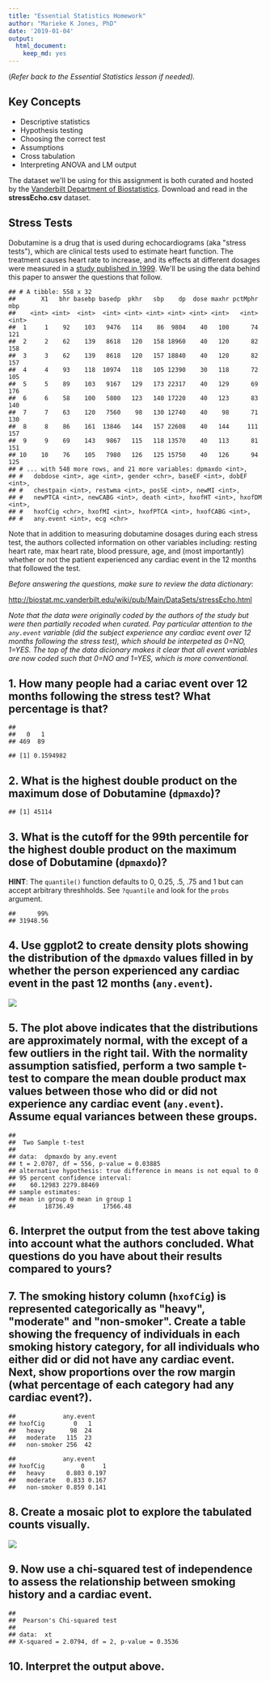 ```yaml
---
title: "Essential Statistics Homework"
author: "Marieke K Jones, PhD"
date: '2019-01-04'
output:
  html_document:
    keep_md: yes
---
```




(_Refer back to the Essential Statistics lesson if needed)._

## Key Concepts

> 
- Descriptive statistics
- Hypothesis testing
- Choosing the correct test
- Assumptions
- Cross tabulation
- Interpreting ANOVA and LM output


The dataset we'll be using for this assignment is both curated and hosted by the [Vanderbilt Department of Biostatistics](http://biostat.mc.vanderbilt.edu/wiki/Main/DataSets). Download and read in the **stressEcho.csv** dataset.

## Stress Tests

Dobutamine is a drug that is used during echocardiograms (aka "stress tests"), which are clinical tests used to estimate heart function. The treatment causes heart rate to increase, and its effects at different dosages were measured in a [study published in 1999](https://www.ncbi.nlm.nih.gov/pubmed/10080472). We'll be using the data behind this paper to answer the questions that follow. 


```
## # A tibble: 558 x 32
##       X1   bhr basebp basedp  pkhr   sbp    dp  dose maxhr pctMphr   mbp
##    <int> <int>  <int>  <int> <int> <int> <int> <int> <int>   <int> <int>
##  1     1    92    103   9476   114    86  9804    40   100      74   121
##  2     2    62    139   8618   120   158 18960    40   120      82   158
##  3     3    62    139   8618   120   157 18840    40   120      82   157
##  4     4    93    118  10974   118   105 12390    30   118      72   105
##  5     5    89    103   9167   129   173 22317    40   129      69   176
##  6     6    58    100   5800   123   140 17220    40   123      83   140
##  7     7    63    120   7560    98   130 12740    40    98      71   130
##  8     8    86    161  13846   144   157 22608    40   144     111   157
##  9     9    69    143   9867   115   118 13570    40   113      81   151
## 10    10    76    105   7980   126   125 15750    40   126      94   125
## # ... with 548 more rows, and 21 more variables: dpmaxdo <int>,
## #   dobdose <int>, age <int>, gender <chr>, baseEF <int>, dobEF <int>,
## #   chestpain <int>, restwma <int>, posSE <int>, newMI <int>,
## #   newPTCA <int>, newCABG <int>, death <int>, hxofHT <int>, hxofDM <int>,
## #   hxofCig <chr>, hxofMI <int>, hxofPTCA <int>, hxofCABG <int>,
## #   any.event <int>, ecg <chr>
```


Note that in addition to measuring dobutamine dosages during each stress test, the authors collected information on other variables including: resting heart rate, max heart rate, blood pressure, age, and (most importantly) whether or not the patient experienced any cardiac event in the 12 months that followed the test.

*Before answering the questions, make sure to review the data dictionary*: 

http://biostat.mc.vanderbilt.edu/wiki/pub/Main/DataSets/stressEcho.html

*Note that the data were originally coded by the authors of the study but were then partially recoded when curated. Pay particular attention to the `any.event` variable (did the subject experience any cardiac event over 12 months following the stress test), which should be interpeted as 0=NO, 1=YES. The top of the data dicionary makes it clear that all event variables are now coded such that 0=NO and 1=YES, which is more conventional.*

## 1. How many people had a cariac event over 12 months following the stress test? What percentage is that?


```
## 
##   0   1 
## 469  89
```

```
## [1] 0.1594982
```

## 2. What is the highest double product on the maximum dose of Dobutamine (`dpmaxdo`)?


```
## [1] 45114
```

## 3. What is the cutoff for the 99th percentile for the highest double product on the maximum dose of Dobutamine (`dpmaxdo`)? 

**HINT**: The `quantile()` function defaults to 0, 0.25, .5, .75 and 1 but can accept arbitrary threshholds. See `?quantile` and look for the `probs` argument.


```
##      99% 
## 31948.56
```

## 4. Use **ggplot2** to create density plots showing the distribution of the `dpmaxdo` values filled in by whether the person experienced any cardiac event in the past 12 months (`any.event`).

![](EssentialStats_HW_files/figure-html/unnamed-chunk-5-1.png)<!-- -->

## 5. The plot above indicates that the distributions are approximately normal, with the except of a few outliers in the right tail. With the normality assumption satisfied, perform a two sample t-test to compare the mean double product max values between those who did or did not experience any cardiac event (`any.event`). Assume equal variances between these groups.


```
## 
## 	Two Sample t-test
## 
## data:  dpmaxdo by any.event
## t = 2.0707, df = 556, p-value = 0.03885
## alternative hypothesis: true difference in means is not equal to 0
## 95 percent confidence interval:
##    60.12983 2279.88469
## sample estimates:
## mean in group 0 mean in group 1 
##        18736.49        17566.48
```

## 6. Interpret the output from the test above taking into account what the authors concluded. What questions do you have about their results compared to yours?

## 7. The smoking history column (`hxofCig`) is represented categorically as "heavy", "moderate" and "non-smoker". Create a table showing the frequency of individuals in each smoking history category, for all individuals who either did or did not have any cardiac event. Next, show proportions over the row margin (what percentage of each category had any cardiac event?).


```
##             any.event
## hxofCig        0   1
##   heavy       98  24
##   moderate   115  23
##   non-smoker 256  42
```

```
##             any.event
## hxofCig          0     1
##   heavy      0.803 0.197
##   moderate   0.833 0.167
##   non-smoker 0.859 0.141
```

## 8. Create a mosaic plot to explore the tabulated counts visually.

![](EssentialStats_HW_files/figure-html/unnamed-chunk-8-1.png)<!-- -->

## 9. Now use a chi-squared test of independence to assess the relationship between smoking history and a cardiac event.


```
## 
## 	Pearson's Chi-squared test
## 
## data:  xt
## X-squared = 2.0794, df = 2, p-value = 0.3536
```

## 10. Interpret the output above.
